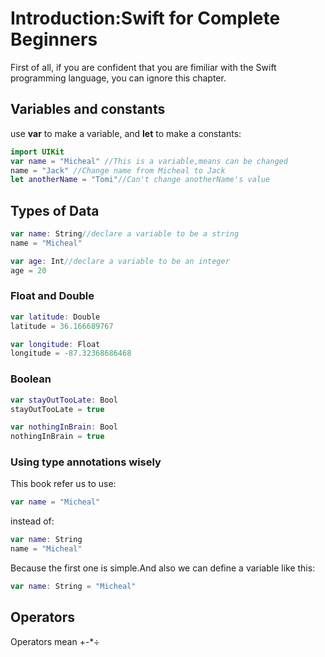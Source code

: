 # Introduction:Swift for Complete Beginners

First of all, if you are confident that you are fimiliar with the Swift programming language, you can ignore this chapter.

## Variables and constants

use **var** to make a variable, and **let** to make a constants:

```swift
import UIKit
var name = "Micheal" //This is a variable,means can be changed
name = "Jack" //Change name from Micheal to Jack
let anotherName = "Tomi"//Can't change anotherName's value
```

## Types of Data

```swift
var name: String//declare a variable to be a string
name = "Micheal"

var age: Int//declare a variable to be an integer
age = 20
```

### Float and Double

```swift
var latitude: Double
latitude = 36.166689767

var longitude: Float
longitude = -87.32368686468
```

### Boolean

```swift
var stayOutTooLate: Bool
stayOutTooLate = true

var nothingInBrain: Bool
nothingInBrain = true
```

### Using type annotations wisely

This book refer us to use:

```swift
var name = "Micheal"
```

instead of:

```swift
var name: String
name = "Micheal"
```

Because the first one is simple.And also we can define a variable like this:

```swift
var name: String = "Micheal"
```

## Operators

Operators mean +-*÷







































